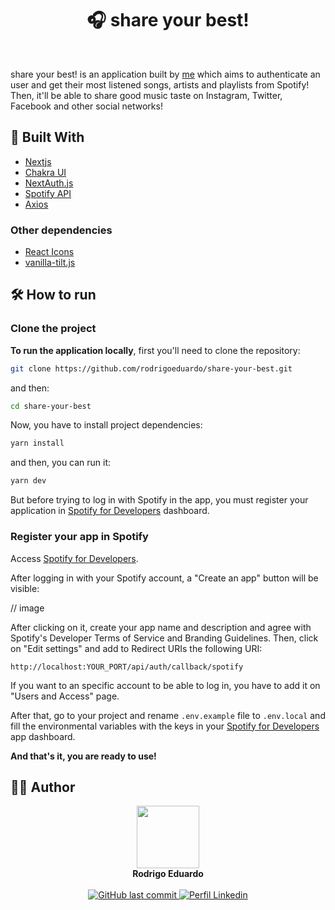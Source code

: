 <div align="center">
  <h1>🎧 share your best!</h1>
</div>

<br />

share your best! is an application built by [me](https://github.com/rodrigoeduardo/) which aims to authenticate an user and get their most listened songs, artists and playlists from Spotify! Then, it'll be able to share good music taste on Instagram, Twitter, Facebook and other social networks!

## 🚀 Built With

- [Nextjs](https://nextjs.org/)
- [Chakra UI](https://chakra-ui.com/)
- [NextAuth.js](https://next-auth.js.org/)
- [Spotify API](https://developer.spotify.com/documentation/web-api/)
- [Axios](https://github.com/axios/axios)

### Other dependencies

- [React Icons](https://react-icons.github.io/react-icons/)
- [vanilla-tilt.js](https://micku7zu.github.io/vanilla-tilt.js/index.html)

## 🛠 How to run

### Clone the project

**To run the application locally**, first you'll need to clone the repository:

```sh
git clone https://github.com/rodrigoeduardo/share-your-best.git
```

and then:

```sh
cd share-your-best
```

Now, you have to install project dependencies:

```sh
yarn install
```

and then, you can run it:

```sh
yarn dev
```

But before trying to log in with Spotify in the app, you must register your application in [Spotify for Developers](https://developer.spotify.com/dashboard/) dashboard.

### Register your app in Spotify

Access [Spotify for Developers](https://developer.spotify.com/dashboard/).

After logging in with your Spotify account, a "Create an app" button will be visible:

// image

After clicking on it, create your app name and description and agree with Spotify's Developer Terms of Service and Branding Guidelines.
Then, click on "Edit settings" and add to Redirect URIs the following URI:
```
http://localhost:YOUR_PORT/api/auth/callback/spotify
```

If you want to an specific account to be able to log in, you have to add it on "Users and Access" page.

After that, go to your project and rename ```.env.example``` file to ```.env.local``` and fill the environmental variables with the keys in your [Spotify for Developers](https://developer.spotify.com/dashboard/) app dashboard.

**And that's it, you are ready to use!**

## 👨‍💻 Author

<div align="center">
  <img src="https://github.com/rodrigoeduardo.png" width="100" height="100" />

  <br />
  <b>Rodrigo Eduardo</b>
  <br />
  <br />

  <a href="mailto:rodrigoeduardodb1@gmail.com">
    <img alt="GitHub last commit" src="https://img.shields.io/badge/Gmail-D14836?style=for-the-badge&logo=gmail&logoColor=white" />
  </a>
  <a href="https://www.linkedin.com/in/rodrigoedb">
    <img alt="Perfil Linkedin" src="https://img.shields.io/badge/LinkedIn-0077B5?style=for-the-badge&logo=linkedin&logoColor=white" />
  </a>
</div>
